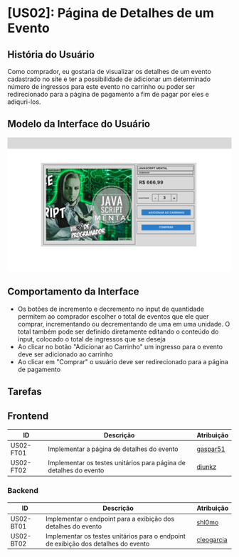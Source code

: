 # [US02]: Página de Detalhes de um Evento
## História do Usuário
Como comprador, eu gostaria de visualizar os detalhes de um evento cadastrado no site e ter a possibilidade de adicionar um determinado número de ingressos para este evento no carrinho ou poder ser redirecionado para a página de pagamento a fim de pagar por eles e adiquri-los.

## Modelo da Interface do Usuário

![layout](./layouts/layout.png)

## Comportamento da Interface
- Os botões de incremento e decremento no input de quantidade permitem ao comprador escolher o total de eventos que ele quer comprar, incrementando ou decrementando de uma em uma unidade. O total também pode ser definido diretamente editando o conteúdo do input, colocado o total de ingressos que se deseja
- Ao clicar no botão "Adicionar ao Carrinho" um ingresso para o evento deve ser adicionado ao carrinho
- Ao clicar em "Comprar" o usuário deve ser redirecionado para a página de pagamento

## Tarefas
## Frontend

<table>
<thead>
<th>ID</th>
<th>Descrição</th>
<th>Atribuição</th>
</thead>

<tbody id="frontend-tasks-tbody">

<tr>
<td>
US02-FT01
</td>
<td>
Implementar a página de detalhes do evento
</td>
<td>
<a href="https://github.com/gaspar51">gaspar51</a>
</td>
</tr>

<tr>
<td>
US02-FT02
</td>
<td>
Implementar os testes unitários para página de detalhes do evento
</td>
<td>
<a href="https://github.com/diunkz">diunkz</a>
</td>
</tr>

</tbody>
</table>

### Backend

<table>
<thead>
<th>ID</th>
<th>Descrição</th>
<th>Atribuição</th>
</thead>

<tbody id="backend-tasks-tbody">

<tr>
<td>
US02-BT01
</td>
<td>
Implementar o endpoint para a exibição dos detalhes do evento
</td>
<td>
<a href="https://github.com/shl0mo">shl0mo</a>
</td>
</tr>

<tr>
<td>
US02-BT02
</td>
<td>
Implementar os testes unitários para o endpoint de exibição dos detalhes do evento
</td>
<td>
<a href="https://github.com/cleogarcia">cleogarcia</a>
</td>
</tr>

</tbody>
</table>
